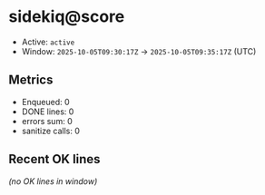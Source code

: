 # sidekiq@score

- Active: `active`
- Window: `2025-10-05T09:30:17Z` → `2025-10-05T09:35:17Z` (UTC)

## Metrics
- Enqueued: 0
- DONE lines: 0
- errors sum: 0
- sanitize calls: 0

## Recent OK lines
_(no OK lines in window)_
